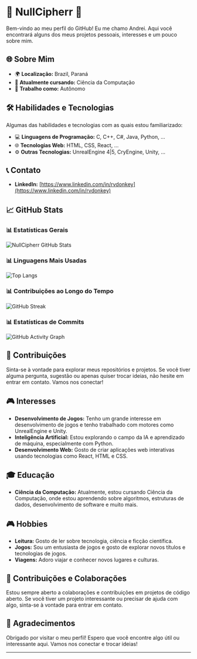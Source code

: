 # 🌟 NullCipherr 🌟

Bem-vindo ao meu perfil do GitHub!
Eu me chamo Andrei. Aqui você encontrará alguns dos meus projetos pessoais, interesses e um pouco sobre mim.

## 🌐 Sobre Mim

- 🌍 **Localização:** Brazil, Paraná
- 🌱 **Atualmente cursando:** Ciência da Computação
- 💼 **Trabalho como:** Autônomo

## 🛠️ Habilidades e Tecnologias

Algumas das habilidades e tecnologias com as quais estou familiarizado:

- 💻 **Linguagens de Programação:** C, C++, C#, Java, Python, ...
- 🌐 **Tecnologias Web:** HTML, CSS, React, ...
- ⚙️ **Outras Tecnologias:** UnrealEngine 4|5, CryEngine, Unity, ...

## 📞 Contato

- **LinkedIn:** [https://www.linkedin.com/in/rvdonkey](https://www.linkedin.com/in/rvdonkey)

## 📈 GitHub Stats

### 📊 Estatísticas Gerais

![NullCipherr GitHub Stats](https://github-readme-stats.vercel.app/api?username=NullCipherr&show_icons=true&theme=tokyonight)

### 📊 Linguagens Mais Usadas

![Top Langs](https://github-readme-stats.vercel.app/api/top-langs/?username=NullCipherr&layout=compact&theme=tokyonight)

### 📊 Contribuições ao Longo do Tempo

![GitHub Streak](https://github-readme-streak-stats.herokuapp.com/?user=NullCipherr&theme=tokyonight)

### 📊 Estatísticas de Commits

![GitHub Activity Graph](https://activity-graph.herokuapp.com/graph?username=NullCipherr&theme=tokyonight)


## 🤝 Contribuições

Sinta-se à vontade para explorar meus repositórios e projetos. Se você tiver alguma pergunta, sugestão ou apenas quiser trocar ideias, não hesite em entrar em contato. Vamos nos conectar!

## 🎮 Interesses

- **Desenvolvimento de Jogos:** Tenho um grande interesse em desenvolvimento de jogos e tenho trabalhado com motores como UnrealEngine e Unity.
- **Inteligência Artificial:** Estou explorando o campo da IA e aprendizado de máquina, especialmente com Python.
- **Desenvolvimento Web:** Gosto de criar aplicações web interativas usando tecnologias como React, HTML e CSS.

## 🎓 Educação

- **Ciência da Computação:** Atualmente, estou cursando Ciência da Computação, onde estou aprendendo sobre algoritmos, estruturas de dados, desenvolvimento de software e muito mais.

## 🎮 Hobbies

- **Leitura:** Gosto de ler sobre tecnologia, ciência e ficção científica.
- **Jogos:** Sou um entusiasta de jogos e gosto de explorar novos títulos e tecnologias de jogos.
- **Viagens:** Adoro viajar e conhecer novos lugares e culturas.

## 🤝 Contribuições e Colaborações

Estou sempre aberto a colaborações e contribuições em projetos de código aberto. Se você tiver um projeto interessante ou precisar de ajuda com algo, sinta-se à vontade para entrar em contato.

## 🙏 Agradecimentos

Obrigado por visitar o meu perfil! Espero que você encontre algo útil ou interessante aqui. Vamos nos conectar e trocar ideias!

---

